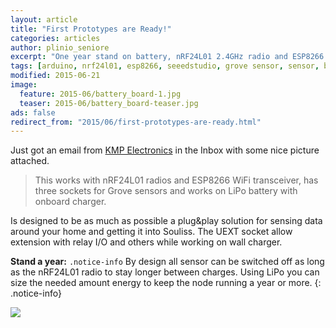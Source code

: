```yaml
---
layout: article
title: "First Prototypes are Ready!"
categories: articles
author: plinio_seniore
excerpt: "One year stand on battery, nRF24L01 2.4GHz radio and ESP8266 WiFi, plug&play sensor with Seeedstudio Grove"
tags: [arduino, nrf24l01, esp8266, seeedstudio, grove sensor, sensor, battery, lipo]
modified: 2015-06-21
image:
  feature: 2015-06/battery_board-1.jpg
  teaser: 2015-06/battery_board-teaser.jpg
ads: false  
redirect_from: "2015/06/first-prototypes-are-ready.html"
---
```


Just got an email from [KMP Electronics](http://kmpelectronics.eu/) in the Inbox with some nice picture attached. 

> This works with nRF24L01 radios and ESP8266 WiFi transceiver, has three sockets for Grove sensors and works on LiPo battery with onboard charger. 

Is designed to be as much as possible a plug&play solution for sensing data around your home and getting it into Souliss. The UEXT socket allow extension with relay I/O and others while working on wall charger.

**Stand a year:** `.notice-info` By design all sensor can be switched off as long as the nRF24L01 radio to stay longer between charges. Using LiPo you can size the needed amount energy to keep the node running a year or more.
{: .notice-info}

![](https://github.com/plinioseniore/skinnybones/blob/gh-pages/images/2015-06/battery_board-2.jpg?raw=true)